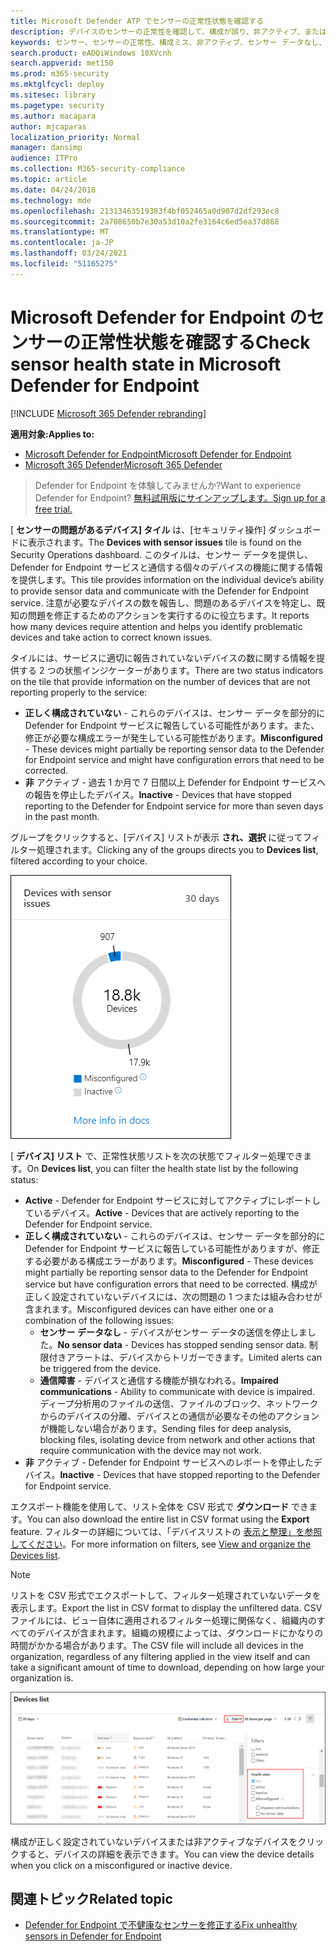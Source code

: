 ```yaml
---
title: Microsoft Defender ATP でセンサーの正常性状態を確認する
description: デバイスのセンサーの正常性を確認して、構成が誤り、非アクティブ、またはセンサー データを報告していないデバイスを特定します。
keywords: センサー、センサーの正常性、構成ミス、非アクティブ、センサー データなし、センサー データ、通信障害、通信障害
search.product: eADQiWindows 10XVcnh
search.appverid: met150
ms.prod: m365-security
ms.mktglfcycl: deploy
ms.sitesec: library
ms.pagetype: security
ms.author: macapara
author: mjcaparas
localization_priority: Normal
manager: dansimp
audience: ITPro
ms.collection: M365-security-compliance
ms.topic: article
ms.date: 04/24/2018
ms.technology: mde
ms.openlocfilehash: 21313463519383f4bf052465a0d907d2df293ec8
ms.sourcegitcommit: 2a708650b7e30a53d10a2fe3164c6ed5ea37d868
ms.translationtype: MT
ms.contentlocale: ja-JP
ms.lasthandoff: 03/24/2021
ms.locfileid: "51165275"
---
```

# <a name="check-sensor-health-state-in-microsoft-defender-for-endpoint"></a><span data-ttu-id="a3e1b-104">Microsoft Defender for Endpoint のセンサーの正常性状態を確認する</span><span class="sxs-lookup"><span data-stu-id="a3e1b-104">Check sensor health state in Microsoft Defender for Endpoint</span></span>

[!INCLUDE [Microsoft 365 Defender rebranding](../../includes/microsoft-defender.md)]

<span data-ttu-id="a3e1b-105">**適用対象:**</span><span class="sxs-lookup"><span data-stu-id="a3e1b-105">**Applies to:**</span></span>
- [<span data-ttu-id="a3e1b-106">Microsoft Defender for Endpoint</span><span class="sxs-lookup"><span data-stu-id="a3e1b-106">Microsoft Defender for Endpoint</span></span>](https://go.microsoft.com/fwlink/p/?linkid=2154037)
- [<span data-ttu-id="a3e1b-107">Microsoft 365 Defender</span><span class="sxs-lookup"><span data-stu-id="a3e1b-107">Microsoft 365 Defender</span></span>](https://go.microsoft.com/fwlink/?linkid=2118804)

><span data-ttu-id="a3e1b-108">Defender for Endpoint を体験してみませんか?</span><span class="sxs-lookup"><span data-stu-id="a3e1b-108">Want to experience Defender for Endpoint?</span></span> [<span data-ttu-id="a3e1b-109">無料試用版にサインアップします。</span><span class="sxs-lookup"><span data-stu-id="a3e1b-109">Sign up for a free trial.</span></span>](https://www.microsoft.com/microsoft-365/windows/microsoft-defender-atp?ocid=docs-wdatp-checksensor-abovefoldlink)

<span data-ttu-id="a3e1b-110">[ **センサーの問題があるデバイス] タイル** は、[セキュリティ操作] ダッシュボードに表示されます。</span><span class="sxs-lookup"><span data-stu-id="a3e1b-110">The **Devices with sensor issues** tile is found on the Security Operations dashboard.</span></span> <span data-ttu-id="a3e1b-111">このタイルは、センサー データを提供し、Defender for Endpoint サービスと通信する個々のデバイスの機能に関する情報を提供します。</span><span class="sxs-lookup"><span data-stu-id="a3e1b-111">This tile provides information on the individual device’s ability to provide sensor data and communicate with the Defender for Endpoint service.</span></span> <span data-ttu-id="a3e1b-112">注意が必要なデバイスの数を報告し、問題のあるデバイスを特定し、既知の問題を修正するためのアクションを実行するのに役立ちます。</span><span class="sxs-lookup"><span data-stu-id="a3e1b-112">It reports how many devices require attention and helps you identify problematic devices and take action to correct known issues.</span></span>

<span data-ttu-id="a3e1b-113">タイルには、サービスに適切に報告されていないデバイスの数に関する情報を提供する 2 つの状態インジケーターがあります。</span><span class="sxs-lookup"><span data-stu-id="a3e1b-113">There are two status indicators on the tile that provide information on the number of devices that are not reporting properly to the service:</span></span>
- <span data-ttu-id="a3e1b-114">**正しく構成されていない** - これらのデバイスは、センサー データを部分的に Defender for Endpoint サービスに報告している可能性があります。また、修正が必要な構成エラーが発生している可能性があります。</span><span class="sxs-lookup"><span data-stu-id="a3e1b-114">**Misconfigured** - These devices might partially be reporting sensor data to the Defender for Endpoint service and might have configuration errors that need to be corrected.</span></span>
- <span data-ttu-id="a3e1b-115">**非** アクティブ - 過去 1 か月で 7 日間以上 Defender for Endpoint サービスへの報告を停止したデバイス。</span><span class="sxs-lookup"><span data-stu-id="a3e1b-115">**Inactive** - Devices that have stopped reporting to the Defender for Endpoint service for more than seven days in the past month.</span></span>

<span data-ttu-id="a3e1b-116">グループをクリックすると、[デバイス] リストが表示 **され、選択** に従ってフィルター処理されます。</span><span class="sxs-lookup"><span data-stu-id="a3e1b-116">Clicking any of the groups directs you to **Devices list**, filtered according to your choice.</span></span>

![センサーの問題があるデバイスタイルのスクリーンショット](images/atp-devices-with-sensor-issues-tile.png)

<span data-ttu-id="a3e1b-118">[ **デバイス] リスト** で、正常性状態リストを次の状態でフィルター処理できます。</span><span class="sxs-lookup"><span data-stu-id="a3e1b-118">On **Devices list**, you can filter the health state list by the following status:</span></span>
- <span data-ttu-id="a3e1b-119">**Active** - Defender for Endpoint サービスに対してアクティブにレポートしているデバイス。</span><span class="sxs-lookup"><span data-stu-id="a3e1b-119">**Active** - Devices that are actively reporting to the Defender for Endpoint service.</span></span>
- <span data-ttu-id="a3e1b-120">**正しく構成されていない** - これらのデバイスは、センサー データを部分的に Defender for Endpoint サービスに報告している可能性がありますが、修正する必要がある構成エラーがあります。</span><span class="sxs-lookup"><span data-stu-id="a3e1b-120">**Misconfigured** - These devices might partially be reporting sensor data to the Defender for Endpoint service but have configuration errors that need to be corrected.</span></span> <span data-ttu-id="a3e1b-121">構成が正しく設定されていないデバイスには、次の問題の 1 つまたは組み合わせが含まれます。</span><span class="sxs-lookup"><span data-stu-id="a3e1b-121">Misconfigured devices can have either one or a combination of the following issues:</span></span>
  - <span data-ttu-id="a3e1b-122">**センサー データなし** - デバイスがセンサー データの送信を停止しました。</span><span class="sxs-lookup"><span data-stu-id="a3e1b-122">**No sensor data** - Devices has stopped sending sensor data.</span></span> <span data-ttu-id="a3e1b-123">制限付きアラートは、デバイスからトリガーできます。</span><span class="sxs-lookup"><span data-stu-id="a3e1b-123">Limited alerts can be triggered from the device.</span></span>
  - <span data-ttu-id="a3e1b-124">**通信障害** - デバイスと通信する機能が損なわれる。</span><span class="sxs-lookup"><span data-stu-id="a3e1b-124">**Impaired communications** - Ability to communicate with device is impaired.</span></span> <span data-ttu-id="a3e1b-125">ディープ分析用のファイルの送信、ファイルのブロック、ネットワークからのデバイスの分離、デバイスとの通信が必要なその他のアクションが機能しない場合があります。</span><span class="sxs-lookup"><span data-stu-id="a3e1b-125">Sending files for deep analysis, blocking files, isolating device from network and other actions that require communication with the device may not work.</span></span>
- <span data-ttu-id="a3e1b-126">**非** アクティブ - Defender for Endpoint サービスへのレポートを停止したデバイス。</span><span class="sxs-lookup"><span data-stu-id="a3e1b-126">**Inactive** - Devices that have stopped reporting to the Defender for Endpoint service.</span></span>

<span data-ttu-id="a3e1b-127">エクスポート機能を使用して、リスト全体を CSV 形式で **ダウンロード** できます。</span><span class="sxs-lookup"><span data-stu-id="a3e1b-127">You can also download the entire list in CSV format using the **Export** feature.</span></span> <span data-ttu-id="a3e1b-128">フィルターの詳細については、「デバイスリストの [表示と整理」を参照してください](machines-view-overview.md)。</span><span class="sxs-lookup"><span data-stu-id="a3e1b-128">For more information on filters, see [View and organize the Devices list](machines-view-overview.md).</span></span>

>[!NOTE]
><span data-ttu-id="a3e1b-129">リストを CSV 形式でエクスポートして、フィルター処理されていないデータを表示します。</span><span class="sxs-lookup"><span data-stu-id="a3e1b-129">Export the list in CSV format to display the unfiltered data.</span></span> <span data-ttu-id="a3e1b-130">CSV ファイルには、ビュー自体に適用されるフィルター処理に関係なく、組織内のすべてのデバイスが含まれます。組織の規模によっては、ダウンロードにかなりの時間がかかる場合があります。</span><span class="sxs-lookup"><span data-stu-id="a3e1b-130">The CSV file will include all devices in the organization, regardless of any filtering applied in the view itself and can take a significant amount of time to download, depending on how large your organization is.</span></span>

![[デバイス] リスト ページのスクリーンショット](images/atp-devices-list-page.png)

<span data-ttu-id="a3e1b-132">構成が正しく設定されていないデバイスまたは非アクティブなデバイスをクリックすると、デバイスの詳細を表示できます。</span><span class="sxs-lookup"><span data-stu-id="a3e1b-132">You can view the device details when you click on a misconfigured or inactive device.</span></span>

## <a name="related-topic"></a><span data-ttu-id="a3e1b-133">関連トピック</span><span class="sxs-lookup"><span data-stu-id="a3e1b-133">Related topic</span></span>
- [<span data-ttu-id="a3e1b-134">Defender for Endpoint で不健康なセンサーを修正する</span><span class="sxs-lookup"><span data-stu-id="a3e1b-134">Fix unhealthy sensors in Defender for Endpoint</span></span>](fix-unhealthy-sensors.md)
